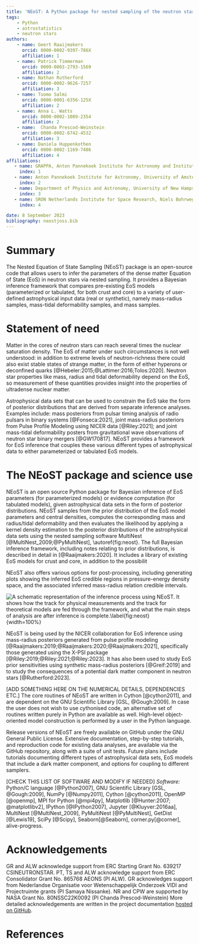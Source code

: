 ```yaml
---
title: 'NEoST: A Python package for nested sampling of the neutron star equation of state'
tags:
    - Python
    - astrostatistics
    - neutron stars
authors:
    - name: Geert Raaijmakers
      orcid: 0000-0002-9397-786X
      affiliation: 1
    - name: Patrick Timmerman
      orcid: 0009-0003-2793-1569
      affiliation: 2
    - name: Nathan Rutherford
      orcid: 0000-0002-9626-7257
      affiliation: 3
    - name: Tuomo Salmi
      orcid: 0000-0001-6356-125X
      affiliation: 2
    - name: Anna L. Watts
      orcid: 0000-0002-1009-2354
      affiliation: 2
    - name:  Chanda Prescod-Weinstein
      orcid: 0000-0002-6742-4532
      affiliation: 3
    - name: Daniela Huppenkothen
      orcid: 0000-0002-1169-7486
      affiliation: 4
affiliations:
   - name: GRAPPA, Anton Pannekoek Institute for Astronomy and Institute of High-Energy Physics, University of Amsterdam, Science Park 904, 1098 XH Amsterdam, Netherlands
     index: 1
   - name: Anton Pannekoek Institute for Astronomy, University of Amsterdam, Science Park 904, 1098 XH Amsterdam, Netherlands
     index: 2
   - name: Department of Physics and Astronomy, University of New Hampshire, Durham, New Hampshire 03824, USA
     index: 3
   - name: SRON Netherlands Institute for Space Research, Niels Bohrweg 4, NL-2333 CA Leiden, the Netherlands
     index: 4

date: 8 September 2023
bibliography: neostjoss.bib
---
```



# Summary

The Nested Equation of State Sampling (NEoST) package is an open-source code that allows users to infer the parameters of the dense matter Equation of State (EoS) in neutron stars via nested sampling.    It provides a Bayesian inference framework that compares pre-existing EoS models (parameterized or tabulated, for both crust and core) to a variety of user-defined astrophysical input data (real or synthetic), namely mass-radius samples, mass-tidal deformability samples, and mass samples. 

# Statement of need

Matter in the cores of neutron stars can reach several times the nuclear saturation density. The EoS of matter under such circumstances is not well understood: in addition to extreme levels of neutron-richness there could also exist stable states of strange matter, in the form of either hyperons or deconfined quarks [@Hebeler:2015;@Lattimer:2016;Tolos:2020]. Neutron star properties like mass, radius and tidal deformability depend on the EoS, so measurement of these quantities provides insight into the properties of ultradense nuclear matter.   

Astrophysical data sets that can be used to constrain the EoS take the form of posterior distributions that are derived from separate inference analyses.  Examples include: mass posteriors from pulsar timing analysis of radio pulsars in binary systems [@Fonseca:2021], joint mass-radius posteriors from Pulse Profile Modeling using NICER data [@Riley:2021]; and joint mass-tidal deformability posters from gravitational wave observations of neutron star binary mergers [@GW170817].   NEoST provides a framework for EoS inference that couples these various different types of astrophysical data to either parameterized or tabulated EoS models.
 
# The NEoST package and science use

NEoST is an open source Python package for Bayesian inference of EoS parameters (for parameterized  models) or evidence computation (for tabulated models), given astrophysical data sets in the form of posterior distributions.  NEoST samples from the prior distribution of the EoS model parameters and central densities, computes the corresponding mass and radius/tidal deformability and then evaluates the likelihood by applying a kernel density estimation to the posterior distributions of the astrophysical data sets using the nested sampling software MultiNest [@MultiNest_2009;@PyMultiNest], \autoref{fig:neost}.  The full Bayesian inference framework, including notes relating to prior distributions, is described in detail in [@Raaijmakers:2020].  It includes a library of existing EoS models for crust and core, in addition to the possibilit

NEoST also offers various options for post-processing, including generating plots showing the inferred EoS credible regions in pressure-energy density space, and the associated inferred mass-radius relation credible intervals.

![A schematic representation of the inference process using NEoST.
It shows how the track for physical measurements and
the track for theoretical models are fed through the framework, and what the main steps of analysis
are after inference is complete.\label{fig:neost}](fig1.png){width=100%}

NEoST is being used by the NICER collaboration for EoS inference using mass-radius posteriors generated from pulse profile modeling [@Raaijmakers:2019;@Raaijmakers:2020;@Raaijmakers:2021], specifically those generated using the X-PSI package [@Riley:2019;@Riley:2021;@Riley:2023].  It has also been used to study EoS prior sensitivities using synthetic mass-radius posteriors [@Greif:2019] and to study the consequences of a potential dark matter component in neutron stars [@Rutherford:2023].  

[ADD SOMETHING HERE ON THE NUMERICAL DETAILS, DEPENDENCIES ETC.]
The core routines of NEoST are written in Cython
[@cython2011], and are dependent on the GNU Scientific Library [GSL,
@Gough:2009]. In case the user does not wish to use cythonised code, an alternative set of routines written purely in Python are available as well. High-level object-oriented model construction is performed by a
user in the Python language.

Release versions of NEoST are freely available on GitHub under the GNU General Public License.  Extensive documentation, step-by-step tutorials, and reproduction
code for existing data analyses, are available
via the GitHub repository, along with a suite of unit tests.  Future plans
include tutorials documenting different types of astrophysical data sets, EoS models that include a dark matter component, and options for coupling to different samplers. 

[CHECK THIS LIST OF SOFTWARE AND MODIFY IF NEEDED]
*Software:* Python/C language [@Python2007], GNU Scientific Library [GSL,
@Gough:2009], NumPy [@Numpy2011], Cython [@cython2011], OpenMP [@openmp], MPI
for Python [@mpi4py], Matplotlib [@Hunter:2007; @matplotlibv2], IPython
[@IPython2007], Jupyter [@Kluyver:2016aa], MultiNest [@MultiNest_2009],
PyMultiNest [@PyMultiNest], GetDist [@Lewis19], SciPy [@Scipy], Seaborn[@Seaborn], corner.py[@corner], alive-progress. 

# Acknowledgements

GR and ALW acknowledge support from ERC Starting Grant No. 639217 CSINEUTRONSTAR.  PT, TS and ALW acknowledge support from ERC Consolidator Grant No. 865768 AEONS (PI ALW).  GR acknowledges support from Nederlandse Organisatie voor Wetenschappelijk Onderzoek VIDI and Projectruimte grants (PI Samaya Nissanke).  NR and CPW are supported by NASA Grant No. 80NSSC22K0092 (PI Chanda Prescod-Weinstein)   More detailed acknowledgements are written in the project
documentation [hosted on GitHub](https://xpsi-group.github.io/neost/acknowledgements.html).

# References
